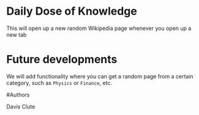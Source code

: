# Daily Dose of Knowledge

This will open up a new random Wikipedia page whenever you open up a new tab 

# Future developments

We will add functionality where you can get a random page from a certain category, such as `Physics` or `Finance`, etc. 

#Authors

Davis Clute